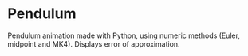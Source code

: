 # Pendulum

Pendulum animation made with Python, using numeric methods (Euler, midpoint and MK4). Displays error of approximation.
